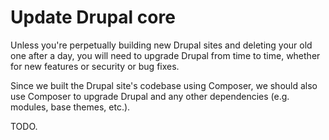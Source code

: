 # Update Drupal core

Unless you're perpetually building new Drupal sites and deleting your old one after a day, you will need to upgrade Drupal from time to time, whether for new features or security or bug fixes.

Since we built the Drupal site's codebase using Composer, we should also use Composer to upgrade Drupal and any other dependencies (e.g. modules, base themes, etc.).

TODO.
